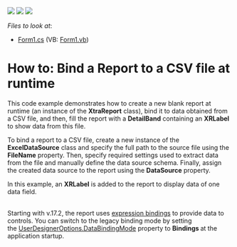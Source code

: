<!-- default badges list -->
![](https://img.shields.io/endpoint?url=https://codecentral.devexpress.com/api/v1/VersionRange/128598518/15.2.4%2B)
[![](https://img.shields.io/badge/Open_in_DevExpress_Support_Center-FF7200?style=flat-square&logo=DevExpress&logoColor=white)](https://supportcenter.devexpress.com/ticket/details/T311958)
[![](https://img.shields.io/badge/📖_How_to_use_DevExpress_Examples-e9f6fc?style=flat-square)](https://docs.devexpress.com/GeneralInformation/403183)
<!-- default badges end -->
<!-- default file list -->
*Files to look at*:

* [Form1.cs](./CS/BindingReportToCsvFile/Form1.cs) (VB: [Form1.vb](./VB/BindingReportToCsvFile/Form1.vb))
<!-- default file list end -->
# How to: Bind a Report to a CSV file at runtime


<p>This code example demonstrates how to create a new blank report at runtime (an instance of the <strong>XtraReport</strong> class), bind it to data obtained from a CSV file, and then, fill the report with a <strong>DetailBand</strong> containing an <strong>XRLabel</strong> to show data from this file.</p>
<p>To bind a report to a CSV file, create a new instance of the <strong>ExcelDataSource</strong> class and specify the full path to the source file using the <strong>FileName</strong> property. Then, specify required settings used to extract data from the file and manually define the data source schema. Finally, assign the created data source to the report using the <strong>DataSource</strong> property.</p>
<p>In this example, an <strong>XRLabel</strong> is added to the report to display data of one data field.<br><br></p>
<p>Starting with v.17.2, the report uses <a href="https://documentation.devexpress.com/XtraReports/119236/Creating-Reports-in-Visual-Studio/Detailed-Guide-to-DevExpress-Reporting/Providing-Data-to-Reports/Data-Binding-Overview/Data-Binding-Modes">expression bindings</a> to provide data to controls. You can switch to the legacy binding mode by setting the <a href="https://documentation.devexpress.com/XtraReports/DevExpress.XtraReports.Configuration.UserDesignerOptions.DataBindingMode.property">UserDesignerOptions.DataBindingMode</a> property to <strong>Bindings </strong>at the application startup.</p>

<br/>


